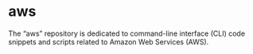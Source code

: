 # aws
The “aws” repository is dedicated to command-line interface (CLI) code snippets and scripts related to Amazon Web Services (AWS).
